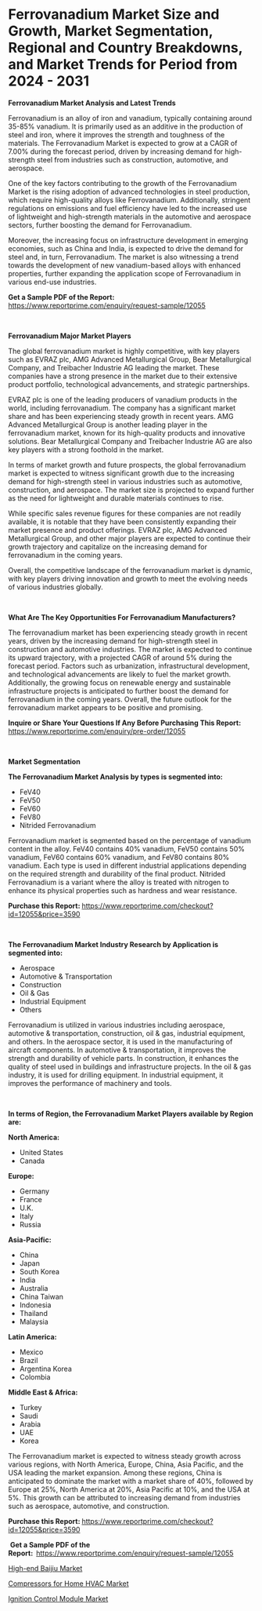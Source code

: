 <p><h1>Ferrovanadium Market Size and Growth, Market Segmentation, Regional and Country Breakdowns, and Market Trends for Period from 2024 -  2031</h1></p><p><strong>Ferrovanadium Market Analysis and Latest Trends</strong></p>
<p><p>Ferrovanadium is an alloy of iron and vanadium, typically containing around 35-85% vanadium. It is primarily used as an additive in the production of steel and iron, where it improves the strength and toughness of the materials. The Ferrovanadium Market is expected to grow at a CAGR of 7.00% during the forecast period, driven by increasing demand for high-strength steel from industries such as construction, automotive, and aerospace.</p><p>One of the key factors contributing to the growth of the Ferrovanadium Market is the rising adoption of advanced technologies in steel production, which require high-quality alloys like Ferrovanadium. Additionally, stringent regulations on emissions and fuel efficiency have led to the increased use of lightweight and high-strength materials in the automotive and aerospace sectors, further boosting the demand for Ferrovanadium.</p><p>Moreover, the increasing focus on infrastructure development in emerging economies, such as China and India, is expected to drive the demand for steel and, in turn, Ferrovanadium. The market is also witnessing a trend towards the development of new vanadium-based alloys with enhanced properties, further expanding the application scope of Ferrovanadium in various end-use industries.</p></p>
<p><strong>Get a Sample PDF of the Report:&nbsp;</strong> <a href="https://www.reportprime.com/enquiry/request-sample/12055">https://www.reportprime.com/enquiry/request-sample/12055</a></p>
<p>&nbsp;</p>
<p><strong>Ferrovanadium Major Market Players</strong></p>
<p><p>The global ferrovanadium market is highly competitive, with key players such as EVRAZ plc, AMG Advanced Metallurgical Group, Bear Metallurgical Company, and Treibacher Industrie AG leading the market. These companies have a strong presence in the market due to their extensive product portfolio, technological advancements, and strategic partnerships.</p><p>EVRAZ plc is one of the leading producers of vanadium products in the world, including ferrovanadium. The company has a significant market share and has been experiencing steady growth in recent years. AMG Advanced Metallurgical Group is another leading player in the ferrovanadium market, known for its high-quality products and innovative solutions. Bear Metallurgical Company and Treibacher Industrie AG are also key players with a strong foothold in the market.</p><p>In terms of market growth and future prospects, the global ferrovanadium market is expected to witness significant growth due to the increasing demand for high-strength steel in various industries such as automotive, construction, and aerospace. The market size is projected to expand further as the need for lightweight and durable materials continues to rise.</p><p>While specific sales revenue figures for these companies are not readily available, it is notable that they have been consistently expanding their market presence and product offerings. EVRAZ plc, AMG Advanced Metallurgical Group, and other major players are expected to continue their growth trajectory and capitalize on the increasing demand for ferrovanadium in the coming years.</p><p>Overall, the competitive landscape of the ferrovanadium market is dynamic, with key players driving innovation and growth to meet the evolving needs of various industries globally.</p></p>
<p>&nbsp;</p>
<p><strong>What Are The Key Opportunities For Ferrovanadium Manufacturers?</strong></p>
<p><p>The ferrovanadium market has been experiencing steady growth in recent years, driven by the increasing demand for high-strength steel in construction and automotive industries. The market is expected to continue its upward trajectory, with a projected CAGR of around 5% during the forecast period. Factors such as urbanization, infrastructural development, and technological advancements are likely to fuel the market growth. Additionally, the growing focus on renewable energy and sustainable infrastructure projects is anticipated to further boost the demand for ferrovanadium in the coming years. Overall, the future outlook for the ferrovanadium market appears to be positive and promising.</p></p>
<p><strong>Inquire or Share Your Questions If Any Before Purchasing This Report:</strong> <a href="https://www.reportprime.com/enquiry/pre-order/12055">https://www.reportprime.com/enquiry/pre-order/12055</a></p>
<p>&nbsp;</p>
<p><strong>Market Segmentation</strong></p>
<p><strong>The Ferrovanadium Market Analysis by types is segmented into:</strong></p>
<p><ul><li>FeV40</li><li>FeV50</li><li>FeV60</li><li>FeV80</li><li>Nitrided Ferrovanadium</li></ul></p>
<p><p>Ferrovanadium market is segmented based on the percentage of vanadium content in the alloy. FeV40 contains 40% vanadium, FeV50 contains 50% vanadium, FeV60 contains 60% vanadium, and FeV80 contains 80% vanadium. Each type is used in different industrial applications depending on the required strength and durability of the final product. Nitrided Ferrovanadium is a variant where the alloy is treated with nitrogen to enhance its physical properties such as hardness and wear resistance.</p></p>
<p><strong>Purchase this Report:&nbsp;</strong><a href="https://www.reportprime.com/checkout?id=12055&price=3590">https://www.reportprime.com/checkout?id=12055&price=3590</a></p>
<p>&nbsp;</p>
<p><strong>The Ferrovanadium Market Industry Research by Application is segmented into:</strong></p>
<p><ul><li>Aerospace</li><li>Automotive & Transportation</li><li>Construction</li><li>Oil & Gas</li><li>Industrial Equipment</li><li>Others</li></ul></p>
<p><p>Ferrovanadium is utilized in various industries including aerospace, automotive & transportation, construction, oil & gas, industrial equipment, and others. In the aerospace sector, it is used in the manufacturing of aircraft components. In automotive & transportation, it improves the strength and durability of vehicle parts. In construction, it enhances the quality of steel used in buildings and infrastructure projects. In the oil & gas industry, it is used for drilling equipment. In industrial equipment, it improves the performance of machinery and tools.</p></p>
<p>&nbsp;</p>
<p><strong>In terms of Region, the Ferrovanadium Market Players available by Region are:</strong></p>
<p>
    <p> <strong> North America: </strong>
        <ul>
            <li>United States</li>
            <li>Canada</li>
        </ul>
        </p> 
    <p> <strong> Europe: </strong>
        <ul>
            <li>Germany</li>
            <li>France</li>
            <li>U.K.</li>
            <li>Italy</li>
            <li>Russia</li>
        </ul>
        </p> 
    <p> <strong> Asia-Pacific: </strong>
        <ul>
            <li>China</li>
            <li>Japan</li>
            <li>South Korea</li>
            <li>India</li>
            <li>Australia</li>
            <li>China Taiwan</li>
            <li>Indonesia</li>
            <li>Thailand</li>
            <li>Malaysia</li>
        </ul>
        </p> 
    <p> <strong> Latin America: </strong>
        <ul>
            <li>Mexico</li>
            <li>Brazil</li>
            <li>Argentina Korea</li>
            <li>Colombia</li>
        </ul>
        </p> 
    <p> <strong> Middle East & Africa: </strong>
        <ul>
            <li>Turkey</li>
            <li>Saudi</li>
            <li>Arabia</li>
            <li>UAE</li>
            <li>Korea</li>
        </ul>
    </p>
    </p>
<p><p>The Ferrovanadium market is expected to witness steady growth across various regions, with North America, Europe, China, Asia Pacific, and the USA leading the market expansion. Among these regions, China is anticipated to dominate the market with a market share of 40%, followed by Europe at 25%, North America at 20%, Asia Pacific at 10%, and the USA at 5%. This growth can be attributed to increasing demand from industries such as aerospace, automotive, and construction.</p></p>
<p><strong>Purchase this Report: </strong><a href="https://www.reportprime.com/checkout?id=12055&price=3590">https://www.reportprime.com/checkout?id=12055&price=3590</a></p>
<p>&nbsp;<strong>Get a Sample PDF of the Report:&nbsp;&nbsp;</strong><a href="https://www.reportprime.com/enquiry/request-sample/12055">https://www.reportprime.com/enquiry/request-sample/12055</a></p>
<p><strong></strong></p>
<p><p><a href="https://view.publitas.com/reportprime-1/high-end-baijiu-market-size-growth-outlook-from-2023-to-2030-projecting-at-markets-trends-analysis-by-application-regional-outlook-and-revenue/">High-end Baijiu Market</a></p><p><a href="https://view.publitas.com/reportprime-1/compressors-for-home-hvac-market-size-share-trends-analysis-report-by-application-regional-outlook-competitive-strategies-and-segment-forecasts-2023-2030/">Compressors for Home HVAC Market</a></p><p><a href="https://view.publitas.com/reportprime-1/global-ignition-control-module-market-size-and-market-trends-insights-and-projections-from-2023-to-2030/">Ignition Control Module Market</a></p></p>